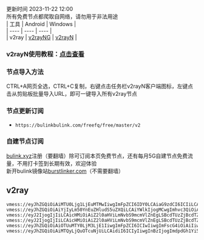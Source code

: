 更新时间 2023-11-22 12:00  
所有免费节点都爬取自网络，请勿用于非法用途  
|  工具  | Android  | Windows  |  
|  ----  | ----   | ----  |  
| v2ray  | [v2rayNG](https://github.com/2dust/v2rayNG/releases/download/1.6.28/v2rayNG_1.6.28_arm64-v8a.apk) | [v2rayN](https://github.com/2dust/v2rayN/releases/download/3.27/v2rayN-Core.zip) |  
### v2rayN使用教程：[点击查看](https://github.com/freefq/tutorials)  
### 节点导入方法  
CTRL+A网页全选，CTRL+C复制，右键点击任务栏v2rayN客户端图标，左键点击从剪贴板批量导入URL，即可一键导入所有v2ray节点  
### 节点更新订阅  
- `https://bulinkbulink.com/freefq/free/master/v2`  
### 自建节点订阅  
[bulink.xyz](https://bulink.xyz)注册（要翻墙）除可订阅本页免费节点，还有每月5G自建节点免费流量，不用打卡签到长期有效，欢迎体验  
新开bulink镜像站[burstlinker.com](https://www.burstlinker.com)（不需要翻墙）  
## v2ray  
```  
vmess://eyJhZGQiOiAiMTU0Ljg1LjEuMTMwIiwgImFpZCI6IDY0LCAiaG9zdCI6ICIiLCAiaWQiOiAiNDE4MDQ4YWYtYTI5My00Yjk5LTliMGMtOThjYTM1ODBkZDI0IiwgIm5ldCI6ICJ3cyIsICJwYXRoIjogIi9wYXRoLzE2OTg4NDM1NTU0MDAiLCAicG9ydCI6IDMwMDAwLCAicHMiOiAiZ2l0aHViLmNvbS9mcmVlZnEgLSBcdTdmOGVcdTU2ZmRDbG91ZGlubm92YXRpb25cdTY1NzBcdTYzNmVcdTRlMmRcdTVmYzMgMSIsICJ0bHMiOiAidGxzIiwgInR5cGUiOiAiYXV0byIsICJzZWN1cml0eSI6ICJhdXRvIiwgInNraXAtY2VydC12ZXJpZnkiOiB0cnVlLCAic25pIjogIiJ9  
vmess://eyJhZGQiOiAiYjIyLm50YnEuZHludS5uZXQiLCAiYWlkIjogMCwgImhvc3QiOiAiIiwgImlkIjogImI5MWUyZTVjLTQ3Y2QtNGNiMS1iZmYzLWY0YTA2M2MyYmZkNyIsICJuZXQiOiAid3MiLCAicGF0aCI6ICIvYjIyIiwgInBvcnQiOiA0NDMsICJwcyI6ICJnaXRodWIuY29tL2ZyZWVmcSAtIFx1NTNmMFx1NmU3ZVx1NzcwMVx1NTNmMFx1NTMxN1x1NWUwMlx1NGUyZFx1NTM0ZVx1NzUzNVx1NGZlMSAyIiwgInRscyI6ICJ0bHMiLCAidHlwZSI6ICJhdXRvIiwgInNlY3VyaXR5IjogImF1dG8iLCAic2tpcC1jZXJ0LXZlcmlmeSI6IHRydWUsICJzbmkiOiAiYjIyLm50YnEuZHludS5uZXQifQ==  
vmess://eyJ2IjogIjIiLCAicHMiOiAiZ2l0aHViLmNvbS9mcmVlZnEgLSBcdTUzZjBcdTZlN2VcdTc3MDFcdTY1YjBcdTUzMTdcdTVlMDJcdTRlMmRcdTUzNGVcdTc1MzVcdTRmZTEgMyIsICJhZGQiOiAiYjIxLm50YnEuZHludS5uZXQiLCAicG9ydCI6ICI0NDMiLCAiaWQiOiAiNmJkNDc0MzgtZDY5Ni00OTlhLWJjZDUtMTM0ZTQxNDUxMzVhIiwgImFpZCI6ICIwIiwgInNjeSI6ICJhdXRvIiwgIm5ldCI6ICJ3cyIsICJ0eXBlIjogIm5vbmUiLCAiaG9zdCI6ICJiMjEubnRicS5keW51Lm5ldCIsICJwYXRoIjogIi9iMjEiLCAidGxzIjogInRscyIsICJzbmkiOiAiIiwgImFscG4iOiAiIn0=  
vmess://eyJ2IjogIjIiLCAicHMiOiAiZ2l0aHViLmNvbS9mcmVlZnEgLSBcdTUzZjBcdTZlN2VcdTc3MDFcdTRlMmRcdTUzNGVcdTc1MzVcdTRmZTEoSGlOZXQpXHU2NTcwXHU2MzZlXHU0ZTJkXHU1ZmMzIDQiLCAiYWRkIjogImIyNC5udGJxLmR5bnUubmV0IiwgInBvcnQiOiA0NDMsICJpZCI6ICI2YmQ0NzQzOC1kNjk2LTQ5OWEtYmNkNS0xMzRlNDE0NTEzNWEiLCAiYWlkIjogMCwgInNjeSI6ICJhdXRvIiwgIm5ldCI6ICJ3cyIsICJob3N0IjogImIyNC5udGJxLmR5bnUubmV0IiwgInBhdGgiOiAiL2IyNCIsICJ0bHMiOiAidGxzIn0=  
vmess://eyJhZGQiOiAiOTUuMTY0LjM3LjE1IiwgImFpZCI6ICIwIiwgImFscG4iOiAiIiwgImZwIjogIiIsICJob3N0IjogInVrMS12bWVzcy5ncmVlbnNzaC54eXoiLCAiaWQiOiAiYjVhYWZlOGMtMzUyNy00NTAyLThhZGQtOWNhNzQxN2NmYzg4IiwgIm5ldCI6ICJ3cyIsICJwYXRoIjogIi92bWVzcyIsICJwb3J0IjogIjgwIiwgInBzIjogImdpdGh1Yi5jb20vZnJlZWZxIC0gXHU0ZTRjXHU1MTRiXHU1MTcwICA1IiwgInNjeSI6ICJhdXRvIiwgInNuaSI6ICIiLCAidGxzIjogIiIsICJ0eXBlIjogIiIsICJ2IjogIjIifQ==  
vmess://eyJhZGQiOiAiMTQyLjQuOTcuNjUiLCAidiI6ICIyIiwgInBzIjogImdpdGh1Yi5jb20vZnJlZWZxIC0gXHU3ZjhlXHU1NmZkXHU1MmEwXHU1MjI5XHU3OThmXHU1YzNjXHU0ZTlhXHU1ZGRlXHU1NzIzXHU0ZjU1XHU1ODVlUEVHIFRFQ0ggNiIsICJwb3J0IjogMzAwMDAsICJpZCI6ICI0MTgwNDhhZi1hMjkzLTRiOTktOWIwYy05OGNhMzU4MGRkMjQiLCAiYWlkIjogIjY0IiwgIm5ldCI6ICJ3cyIsICJ0eXBlIjogIiIsICJob3N0IjogInd3dy4zOTgzODI2Ni54eXoiLCAicGF0aCI6ICIvcGF0aC8xNjk5NjI0NzIzMjEzIiwgInRscyI6ICJ0bHMiLCAic25pIjogIiIsICJhbHBuIjogIiIsICJmcCI6ICIiLCAic2N5IjogIiJ9  
```  

